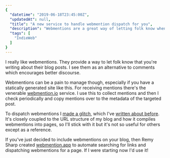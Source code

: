 ```yaml
---
{
  "datetime": "2019-06-18T23:45:00Z",
  "updatedAt": null,
  "title": "A new service to handle webmention dispatch for you",
  "description": "Webmentions are a great way of letting folk know when you're talking about their content on your own blog, but they can be a little fiddly to implement. A new service from Remy Sharp automates the dispatch side for you!",
  "tags": [
    "IndieWeb"
  ]
}
---
```

I really like webmentions. They provide a way to let folk know that you're
writing about their blog posts. I see them as an alternative to comments which
encourages better discourse.

Webmentions can be a pain to manage though, especially if you have a statically
generated site like this. For receiving mentions there's the venerable
[webmention.io](https://webmention.io) service. I use this to collect mentions
and then I check periodically and copy mentions over to the metadata of the
targeted post.

To dispatch webmentions I
[made a glitch](https://glitch.com/edit/#!/send-webmentions), which I've
[written about before](/blog/about-this-blog-3). It's closely coupled to the URL
structure of my blog and how it compiles webmentions into pages, so I'll stick
with it but it's not so useful for others except as a reference.

If you've just decided to include webmentions on your blog, then Remy Sharp
created [webmention.app](https://webmention.app) to automate searching for links
and dispatching webmentions for a page. If I were starting now I'd use it!
